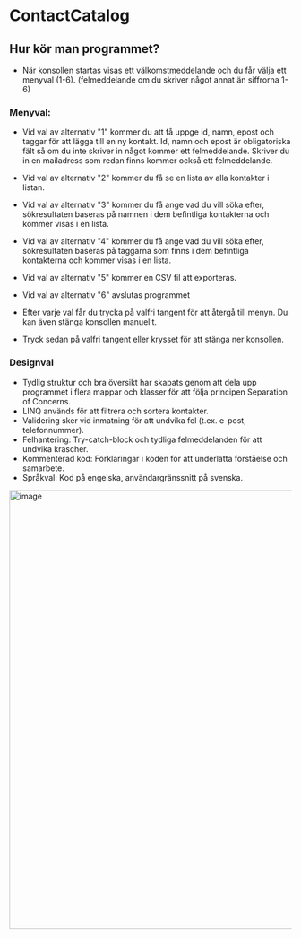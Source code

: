# ContactCatalog  
## Hur kör man programmet?

- När konsollen startas visas ett välkomstmeddelande och du får välja ett menyval (1-6). (felmeddelande om du skriver något annat än siffrorna 1-6)
### Menyval:
- Vid val av alternativ "1" kommer du att få uppge id, namn, epost och taggar för att lägga till en ny kontakt. Id, namn och epost är obligatoriska fält så om du inte skriver in något kommer ett felmeddelande.
  Skriver du in en mailadress som redan finns kommer också ett felmeddelande.
  
- Vid val av alternativ "2" kommer du få se en lista av alla kontakter i listan.
  
- Vid val av alternativ "3" kommer du få ange vad du vill söka efter, sökresultaten baseras på namnen i dem befintliga kontakterna och kommer visas i en lista.
  
- Vid val av alternativ "4" kommer du få ange vad du vill söka efter, sökresultaten baseras på taggarna som finns i dem befintliga kontakterna och kommer visas i en lista.
  
- Vid val av alternativ "5" kommer en CSV fil att exporteras.
  
- Vid val av alternativ "6" avslutas programmet

- Efter varje val får du trycka på valfri tangent för att återgå till menyn. Du kan även stänga konsollen manuellt.
  
- Tryck sedan på valfri tangent eller krysset för att stänga ner konsollen.

### Designval
- Tydlig struktur och bra översikt har skapats genom att dela upp programmet i flera mappar och klasser för att följa principen Separation of Concerns.
- LINQ används för att filtrera och sortera kontakter.
- Validering sker vid inmatning för att undvika fel (t.ex. e-post, telefonnummer).
- Felhantering: Try-catch-block och tydliga felmeddelanden för att undvika krascher.
- Kommenterad kod: Förklaringar i koden för att underlätta förståelse och samarbete.
- Språkval: Kod på engelska, användargränssnitt på svenska.

<img width="1797" height="783" alt="image" src="https://github.com/user-attachments/assets/64580dff-7281-402c-bb49-3b1c8de5c1d2" />
